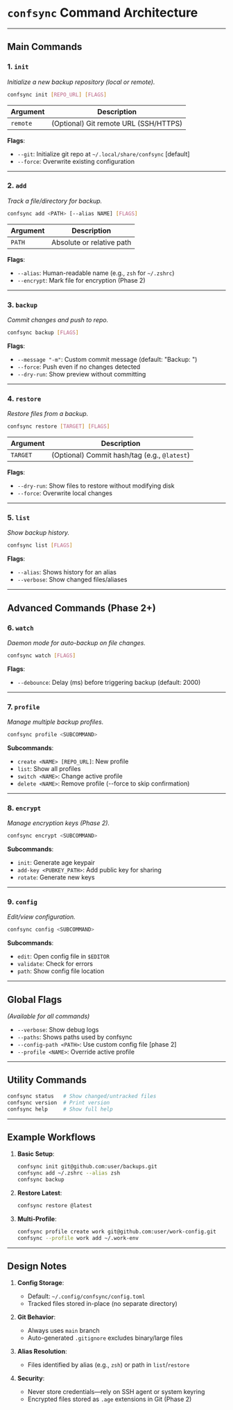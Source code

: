 # `confsync` Command Architecture  

---

## **Main Commands**  

### **1. `init`**  
*Initialize a new backup repository (local or remote).*  
```bash  
confsync init [REPO_URL] [FLAGS]  
```  
| Argument   | Description                          |  
|------------|--------------------------------------|  
| `remote` | (Optional) Git remote URL (SSH/HTTPS)|  

**Flags**:  
- `--git`: Initialize git repo at `~/.local/share/confsync` [default]
- `--force`: Overwrite existing configuration  

---

### **2. `add`**  
*Track a file/directory for backup.*  
```bash  
confsync add <PATH> [--alias NAME] [FLAGS]  
```  
| Argument | Description                  |  
|----------|------------------------------|  
| `PATH`   | Absolute or relative path    |  

**Flags**:  
- `--alias`: Human-readable name (e.g., `zsh` for `~/.zshrc`)  
- `--encrypt`: Mark file for encryption (Phase 2)  

---

### **3. `backup`**  
*Commit changes and push to repo.*  
```bash  
confsync backup [FLAGS]  
```  
**Flags**:  
- `--message "-m"`: Custom commit message (default: "Backup: <timestamp>")  
- `--force`: Push even if no changes detected  
- `--dry-run`: Show preview without committing  

---

### **4. `restore`**  
*Restore files from a backup.*  
```bash  
confsync restore [TARGET] [FLAGS]  
```  
| Argument | Description                          |  
|----------|--------------------------------------|  
| `TARGET` | (Optional) Commit hash/tag (e.g., `@latest`)|  

**Flags**:  
- `--dry-run`: Show files to restore without modifying disk  
- `--force`: Overwrite local changes  

---

### **5. `list`**  
*Show backup history.*  
```bash  
confsync list [FLAGS]  
```  
**Flags**:  
- `--alias`: Shows history for an alias  
- `--verbose`: Show changed files/aliases  

---

## **Advanced Commands (Phase 2+)**  

### **6. `watch`**  
*Daemon mode for auto-backup on file changes.*  
```bash  
confsync watch [FLAGS]  
```  
**Flags**:  
- `--debounce`: Delay (ms) before triggering backup (default: 2000)  

---

### **7. `profile`**  
*Manage multiple backup profiles.*  
```bash  
confsync profile <SUBCOMMAND>  
```  
**Subcommands**:  
- `create <NAME> [REPO_URL]`: New profile  
- `list`: Show all profiles  
- `switch <NAME>`: Change active profile  
- `delete <NAME>`: Remove profile (--force to skip confirmation)  

---

### **8. `encrypt`**  
*Manage encryption keys (Phase 2).*  
```bash  
confsync encrypt <SUBCOMMAND>  
```  
**Subcommands**:  
- `init`: Generate age keypair  
- `add-key <PUBKEY_PATH>`: Add public key for sharing  
- `rotate`: Generate new keys  

---

### **9. `config`**  
*Edit/view configuration.*  
```bash  
confsync config <SUBCOMMAND>  
```  
**Subcommands**:  
- `edit`: Open config file in `$EDITOR`  
- `validate`: Check for errors  
- `path`: Show config file location  

---

## **Global Flags**  
*(Available for all commands)*  
- `--verbose`: Show debug logs  
- `--paths`: Shows paths used by confsync
- `--config-path <PATH>`: Use custom config file  [phase 2]
- `--profile <NAME>`: Override active profile  

---

## **Utility Commands**  
```bash  
confsync status   # Show changed/untracked files  
confsync version  # Print version  
confsync help     # Show full help  
```

---

## **Example Workflows**  
1. **Basic Setup**:  
   ```bash  
   confsync init git@github.com:user/backups.git  
   confsync add ~/.zshrc --alias zsh  
   confsync backup  
   ```  

2. **Restore Latest**:  
   ```bash  
   confsync restore @latest  
   ```  

3. **Multi-Profile**:  
   ```bash  
   confsync profile create work git@github.com:user/work-config.git  
   confsync --profile work add ~/.work-env  
   ```  

---

## **Design Notes**  
1. **Config Storage**:  
   - Default: `~/.config/confsync/config.toml`  
   - Tracked files stored in-place (no separate directory)  

2. **Git Behavior**:  
   - Always uses `main` branch  
   - Auto-generated `.gitignore` excludes binary/large files  

3. **Alias Resolution**:  
   - Files identified by alias (e.g., `zsh`) or path in `list`/`restore`  

4. **Security**:  
   - Never store credentials—rely on SSH agent or system keyring  
   - Encrypted files stored as `.age` extensions in Git (Phase 2)  
